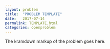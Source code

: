 ```yaml
---
layout: problem
title:  "PROBLEM TEMPLATE"
date:   2017-07-14
permalink: TEMPLATE.html
categories: openproblem
---
```

The kramdown markup of the problem goes here.
